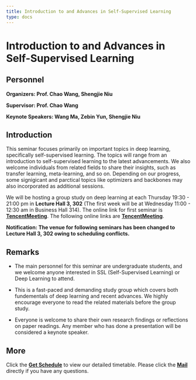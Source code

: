 ```yaml
---
title: Introduction to and Advances in Self-Supervised Learning
type: docs
---
```


# Introduction to and Advances in Self-Supervised Learning

## Personnel

**Organizers: Prof. Chao Wang, Shengjie Niu**

**Supervisor: Prof. Chao Wang**

**Keynote Speakers: Wang Ma, Zebin Yun, Shengjie Niu**

## Introduction

This seminar focuses primarily on important topics in deep learning, specifically self-supervised learning. The topics will range from an introduction to self-supervised learning to the latest advancements. We also welcome individuals from related fields to share their insights, such as transfer learning, meta-learning, and so on. Depending on our progress, some signigicant and parctical topics like optimizers and backbones may also incorporated as additional sessions.

We will be hosting a group study on deep learning at each Thursday 19:30 - 21:00 pm in **Lecture Hall 3, 302** (The first week will be at Wednesday 11:00 - 12:30 am in Business Hall 314). The online link for first seminar is [**TencentMeeting**](https://sustech.meeting.tencent.com/dm/8FKe79A6nA1k). The following online links are [**TencentMeeting**](https://sustech.meeting.tencent.com/dm/rzsV1UdvWHtp).

**Notification: The venue for following seminars has been changed to Lecture Hall 3, 302 owing to scheduling conflicts.**

## Remarks

* The main personnel for this seminar are undergraduate students, and we welcome anyone interested in SSL (Self-Supervised Learning) or Deep Learning to attend.

* This is a fast-paced and demanding study group which covers both fundementals of deep learning and recent advances. We highly encourage everyone to read the related materials before the group study.

* Everyone is welcome to share their own research findings or reflections on paper readings. Any member who has done a presentation will be considered a keynote speaker.

## More

Click the [**Get Schedule**](/docs/schedule) to view our detailed timetable. Please click the [**Mail**](mailto:niusj03@gmail.com) directly if you have any questions.